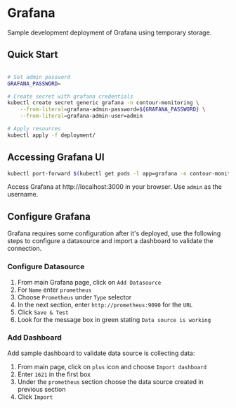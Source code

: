 # Grafana

Sample development deployment of Grafana using temporary storage.

## Quick Start

```sh

# Set admin password
GRAFANA_PASSWORD=

# Create secret with grafana credentials
kubectl create secret generic grafana -n contour-monitoring \
    --from-literal=grafana-admin-password=${GRAFANA_PASSWORD} \
    --from-literal=grafana-admin-user=admin

# Apply resources
kubectl apply -f deployment/
```

## Accessing Grafana UI

```sh
kubectl port-forward $(kubectl get pods -l app=grafana -n contour-monitoring -o jsonpath='{.items[0].metadata.name}') 3000
```

Access Grafana at http://localhost:3000 in your browser. Use `admin` as the username.

## Configure Grafana

Grafana requires some configuration after it's deployed, use the following steps to configure a datasource and import a dashboard to validate the connection. 

### Configure Datasource

1. From main Grafana page, click on `Add Datasource`
2. For `Name` enter `prometheus`
3. Choose `Prometheus` under `Type` selector
4. In the next section, enter `http://prometheus:9090` for the `URL`
5. Click `Save & Test`
6. Look for the message box in green stating `Data source is working`

### Add Dashboard

Add sample dashboard to validate data source is collecting data:

1. From main page, click on `plus` icon and choose `Import dashboard`
2. Enter `1621` in the first box
3. Under the `prometheus` section choose the data source created in previous section
4. Click `Import`